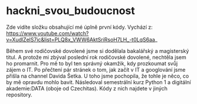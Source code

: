 # hackni_svou_budoucnost
Zde vidíte složku obsahující mé úplně první kódy. Vychází z: https://www.youtube.com/watch?v=XudlZelS7ic&list=PLQ8x_VWW6AktSriRsoH7LH_-t0LqS6aa_

Během své rodičovské dovolené jsme si dodělala bakalářský a magisterský titul. A protože mi zbýval poslední rok rodičovské dovolené, nechtěla jsem ho promarnit. Pro mě to byl ten správný okamžik, kdy prozkoumat svůj zájem o IT. Po přečtení pár stránek o tom, jak začít v IT a googlování jsme přišla na channel Davida Šetka. U toho jsme pochopila, že tohle je něco, co by mě opravdu mohlo bavit. Následoval semestrální kurz Python 1 a digitální akademie:DATA (oboje od Czechitas). Kódy z nich najdete v jiných repository.
